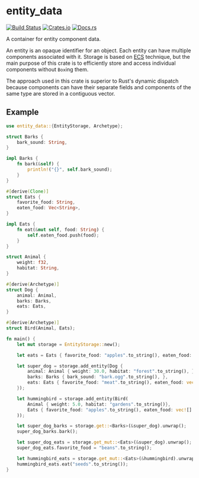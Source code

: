# entity_data

[![Build Status][build_img]][build_lnk] [![Crates.io][crates_img]][crates_lnk] [![Docs.rs][doc_img]][doc_lnk]

[build_img]: https://github.com/a7292969/entity_data/actions/workflows/build.yml/badge.svg

[build_lnk]: https://github.com/a7292969/entity_data/actions

[crates_img]: https://img.shields.io/crates/v/entity_data.svg

[crates_lnk]: https://crates.io/crates/entity_data

[doc_img]: https://docs.rs/entity_data/badge.svg

[doc_lnk]: https://docs.rs/entity_data

A container for entity component data.

An entity is an opaque identifier for an object.
Each entity can have multiple components associated with it.
Storage is based on [ECS](https://en.wikipedia.org/wiki/Entity_component_system) technique,
but the main purpose of this crate is to efficiently store and access
individual components without `Box`ing them.

The approach used in this crate is superior to Rust's dynamic dispatch because
components can have their separate fields and components of the
same type are stored in a contiguous vector.

## Example

```rust
use entity_data::{EntityStorage, Archetype};

struct Barks {
    bark_sound: String,
}

impl Barks {
    fn bark(&self) {
        println!("{}", self.bark_sound);
    }
}

#[derive(Clone)]
struct Eats {
    favorite_food: String,
    eaten_food: Vec<String>,
}

impl Eats {
    fn eat(&mut self, food: String) {
        self.eaten_food.push(food);
    }
}

struct Animal {
    weight: f32,
    habitat: String,
}

#[derive(Archetype)]
struct Dog {
    animal: Animal,
    barks: Barks,
    eats: Eats,
}

#[derive(Archetype)]
struct Bird(Animal, Eats);

fn main() {
    let mut storage = EntityStorage::new();

    let eats = Eats { favorite_food: "apples".to_string(), eaten_food: vec![] };

    let super_dog = storage.add_entity(Dog {
        animal: Animal { weight: 30.0, habitat: "forest".to_string(), },
        barks: Barks { bark_sound: "bark.ogg".to_string(), },
        eats: Eats { favorite_food: "meat".to_string(), eaten_food: vec![] },
    });

    let hummingbird = storage.add_entity(Bird(
        Animal { weight: 5.0, habitat: "gardens".to_string()},
        Eats { favorite_food: "apples".to_string(), eaten_food: vec![] }
    ));

    let super_dog_barks = storage.get::<Barks>(&super_dog).unwrap();
    super_dog_barks.bark();

    let super_dog_eats = storage.get_mut::<Eats>(&super_dog).unwrap();
    super_dog_eats.favorite_food = "beans".to_string();

    let hummingbird_eats = storage.get_mut::<Eats>(&hummingbird).unwrap();
    hummingbird_eats.eat("seeds".to_string());
}
```